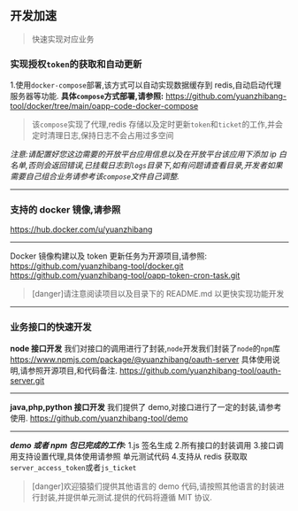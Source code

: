 ## 开发加速

> 快速实现对应业务

### 实现授权`token`的获取和自动更新

1.使用`docker-compose`部署,该方式可以自动实现数据缓存到 redis,自动启动代理服务器等功能.
**具体`compose`方式部署,请参照:**
https://github.com/yuanzhibang-tool/docker/tree/main/oapp-code-docker-compose

> 该`compose`实现了代理,redis 存储以及定时更新`token`和`ticket`的工作,并会定时清理日志,保持日志不会占用过多空间

_注意:请配置好您这边需要的开放平台应用信息以及在开放平台该应用下添加 ip 白名单,否则会返回错误,已挂载日志到`logs`目录下,如有问题请查看目录,开发者如果需要自己组合业务请参考该`compose`文件自己调整._

---

### 支持的 docker 镜像,请参照

https://hub.docker.com/u/yuanzhibang

---

Docker 镜像构建以及 token 更新任务为开源项目,请参照:
https://github.com/yuanzhibang-tool/docker.git
https://github.com/yuanzhibang-tool/oapp-token-cron-task.git

> [danger]请注意阅读项目以及目录下的 README.md 以更快实现功能开发

---

### 业务接口的快速开发

**node 接口开发**
我们对接口的调用进行了封装,`node`开发我们封装了`node`的`npm`库
https://www.npmjs.com/package/@yuanzhibang/oauth-server
具体使用说明,请参照开源项目,和代码备注.
https://github.com/yuanzhibang-tool/oauth-server.git

---

**java,php,python 接口开发**
我们提供了 demo,对接口进行了一定的封装,请参考使用.
https://github.com/yuanzhibang-tool/demo

---

**_demo 或者 npm 包已完成的工作:_**
1.js 签名生成 2.所有接口的封装调用 3.接口调用支持设置代理,具体使用请参照 单元测试代码 4.支持从 redis 获取取`server_access_token`或者`js_ticket`

> [danger]欢迎猿猿们提供其他语言的 demo 代码,请按照其他语言的封装进行封装,并提供单元测试.提供的代码将遵循 MIT 协议.
